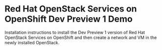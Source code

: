 # Red Hat OpenStack Services on OpenShift Dev Preview 1 Demo
Installation instructions to install the Dev Preview 1 version
of Red Hat OpenStack Services on OpenShift and then create a
network and VM in the newly installed OpenStack.
